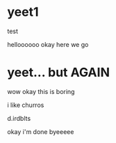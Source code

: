 # yeet1
test

helloooooo
okay here we go

# yeet... but AGAIN
wow okay this is boring

i like churros

d.irdblts

okay i'm done byeeeee
